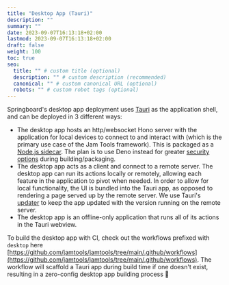 ```yaml
---
title: "Desktop App (Tauri)"
description: ""
summary: ""
date: 2023-09-07T16:13:18+02:00
lastmod: 2023-09-07T16:13:18+02:00
draft: false
weight: 100
toc: true
seo:
  title: "" # custom title (optional)
  description: "" # custom description (recommended)
  canonical: "" # custom canonical URL (optional)
  robots: "" # custom robot tags (optional)
---
```


Springboard's desktop app deployment uses [Tauri](https://v2.tauri.app) as the application shell, and can be deployed in 3 different ways:

- The desktop app hosts an http/websocket Hono server with the application for local devices to connect to and interact with (which is the primary use case of the Jam Tools framework). This is packaged as a [Node.js sidecar](https://v2.tauri.app/learn/sidecar-nodejs). The plan is to use Deno instead for greater [security options](https://docs.deno.com/runtime/fundamentals/security) during building/packaging.
- The desktop app acts as a client and connect to a remote server. The desktop app can run its actions locally or remotely, allowing each feature in the application to pivot when needed. In order to allow for local functionality, the UI is bundled into the Tauri app, as opposed to rendering a page served up by the remote server. We use Tauri's [updater](https://v2.tauri.app/plugin/updater) to keep the app updated with the version running on the remote server.
- The desktop app is an offline-only application that runs all of its actions in the Tauri webview.

To build the desktop app with CI, check out the workflows prefixed with `desktop` here [https://github.com/jamtools/jamtools/tree/main/.github/workflows](https://github.com/jamtools/jamtools/tree/main/.github/workflows). The workflow will scaffold a Tauri app during build time if one doesn't exist, resulting in a zero-config desktop app building process :rocket:
